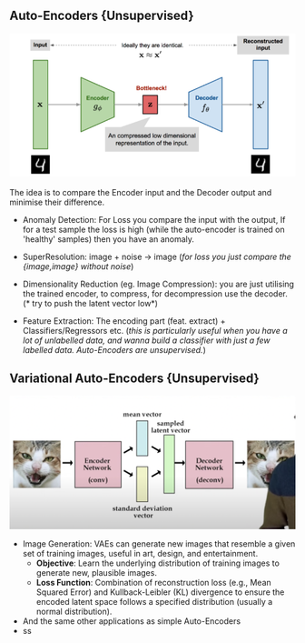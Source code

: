 ## Auto-Encoders {Unsupervised}
![](imgs/ae.png)

The idea is to compare the Encoder input and the Decoder output and minimise their difference.

- Anomaly Detection: For Loss you compare the input with the output, If for a test sample the loss is high (while the auto-encoder is trained on 'healthy' samples) then you have an anomaly.

- SuperResolution: image + noise -> image (*for loss you just compare the {image,image} without noise*)

- Dimensionality Reduction (eg. Image Compression): you are just utilising the trained encoder, to compress, for decompression use the decoder. (* try to push the latent vector low*)

- Feature Extraction: The encoding part (feat. extract) + Classifiers/Regressors etc. (*this is particularly useful when you have a lot of unlabelled data, and wanna build a classifier with just a few labelled data. Auto-Encoders are unsupervised.*)




## Variational Auto-Encoders {Unsupervised}
![](imgs/vae.png)
- Image Generation: VAEs can generate new images that resemble a given set of training images, useful in art, design, and entertainment.
	- **Objective**: Learn the underlying distribution of training images to generate new, plausible images.
	- **Loss Function**: Combination of reconstruction loss (e.g., Mean Squared Error) and Kullback-Leibler (KL) divergence to ensure the encoded latent space follows a specified distribution (usually a normal distribution).
- And the same other applications as simple Auto-Encoders
- ss